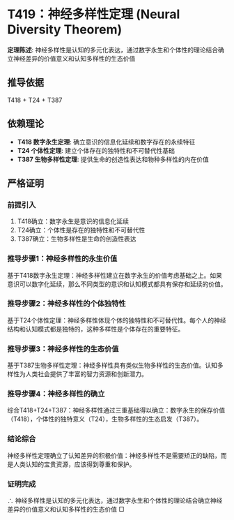 # T419：神经多样性定理 (Neural Diversity Theorem)

**定理陈述**: 神经多样性是认知的多元化表达，通过数字永生和个体性的理论结合确立神经差异的价值意义和认知多样性的生态价值

## 推导依据
T418 + T24 + T387

## 依赖理论
- **T418 数字永生定理**: 确立意识的信息化延续和数字存在的永续特征
- **T24 个体性定理**: 建立个体存在的独特性和不可替代性基础
- **T387 生物多样性定理**: 提供生命的创造性表达和物种多样性的内在价值

## 严格证明

### 前提引入
1. T418确立：数字永生是意识的信息化延续
2. T24确立：个体性是存在的独特性和不可替代性
3. T387确立：生物多样性是生命的创造性表达

### 推导步骤1：神经多样性的永生价值
基于T418数字永生定理：神经多样性建立在数字永生的价值考虑基础之上。如果意识可以数字化延续，那么不同类型的意识和认知模式都具有保存和延续的价值。

### 推导步骤2：神经多样性的个体独特性
基于T24个体性定理：神经多样性体现个体的独特性和不可替代性。每个人的神经结构和认知模式都是独特的，这种多样性是个体存在的重要特征。

### 推导步骤3：神经多样性的生态价值
基于T387生物多样性定理：神经多样性具有类似生物多样性的生态价值。认知多样性为人类社会提供了丰富的智力资源和创新潜力。

### 推导步骤4：神经多样性的确立
综合T418+T24+T387：神经多样性通过三重基础得以确立：数字永生的保存价值（T418），个体性的独特意义（T24），生物多样性的生态启发（T387）。

### 结论综合
神经多样性定理确立了认知差异的积极价值：神经多样性不是需要矫正的缺陷，而是人类认知的宝贵资源，应该得到尊重和保护。

### 证明完成
∴ 神经多样性是认知的多元化表达，通过数字永生和个体性的理论结合确立神经差异的价值意义和认知多样性的生态价值 □